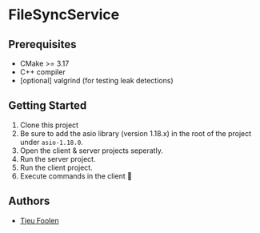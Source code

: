 # FileSyncService

## Prerequisites

- CMake >= 3.17
- C++ compiler
- [optional] valgrind (for testing leak detections) 

## Getting Started

1. Clone this project
2. Be sure to add the asio library (version 1.18.x) in the root of the project under `asio-1.18.0`.
3. Open the client & server projects seperatly.
4. Run the server project.
5. Run the client project.
5. Execute commands in the client :tada:

## Authors

- [Tjeu Foolen](https://github.com/tjeufoolen)
